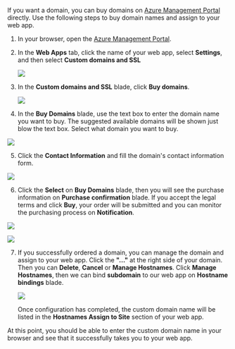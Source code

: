 <!-- not suitable for Mooncake -->

If you want a domain, you can buy domains on [Azure Management Portal](https://manage.windowsazure.cn) directly. Use the following steps to buy domain names and assign to your web app.

1. In your browser, open the [Azure Management Portal](https://manage.windowsazure.cn).

2. In the **Web Apps** tab, click the name of your web app, select **Settings**, and then select **Custom domains and SSL**

	![](./media/custom-dns-web-site/dncmntask-cname-6.png)

3. In the **Custom domains and SSL** blade, click **Buy domains**.

	![](./media/custom-dns-web-site/dncmntask-cname-buydomains-1.png)

4. In the **Buy Domains** blade, use the text box to enter the domain name you want to buy. The suggested available domains will be shown just blow the text box. Select what domain you want to buy.

  ![](./media/custom-dns-web-site/dncmntask-cname-buydomains-2.png)

5. Click the **Contact Information** and fill the domain's contact information form.

  ![](./media/custom-dns-web-site/dncmntask-cname-buydomains-3.png)

6. Click the **Select** on **Buy Domains** blade, then you will see the purchase information on **Purchase confirmation** blade. If you accept the legal terms and click **Buy**, your order will be submitted and you can monitor the purchasing process on **Notification**.

  ![](./media/custom-dns-web-site/dncmntask-cname-buydomains-4.png)

  ![](./media/custom-dns-web-site/dncmntask-cname-buydomains-5.png)

7. If you successfully ordered a domain, you can manage the domain and assign to your web app. Click the **"..."** at the right side of your domain. Then you can **Delete**, **Cancel** or **Manage Hostnames**. Click **Manage Hostnames**, then we can bind **subdomain** to our web app on **Hostname bindings** blade.

	![](./media/custom-dns-web-site/dncmntask-cname-buydomains-6.png)

	Once configuration has completed, the custom domain name will be listed in the **Hostnames Assign to Site** section of your web app.

At this point, you should be able to enter the custom domain name in your browser and see that it successfully takes you to your web app.
